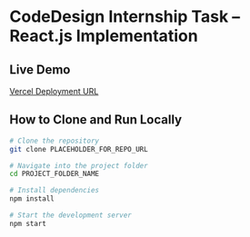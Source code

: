 # CodeDesign Internship Task – React.js Implementation

## Live Demo
[Vercel Deployment URL](https://codedesign-frontend.vercel.app/)

## How to Clone and Run Locally

```bash
# Clone the repository
git clone PLACEHOLDER_FOR_REPO_URL

# Navigate into the project folder
cd PROJECT_FOLDER_NAME

# Install dependencies
npm install

# Start the development server
npm start

